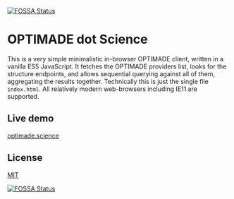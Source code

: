 [![FOSSA Status](https://app.fossa.com/api/projects/git%2Bgithub.com%2Ftilde-lab%2Foptimade.science.svg?type=shield)](https://app.fossa.com/projects/git%2Bgithub.com%2Ftilde-lab%2Foptimade.science?ref=badge_shield)

OPTIMADE dot Science
==========

This is a very simple minimalistic in-browser OPTIMADE client, written in a vanilla ES5 JavaScript.
It fetches the OPTIMADE providers list, looks for the structure endpoints, and allows sequential querying against all of them, aggregating the results together.
Technically this is just the single file `index.html`.
All relatively modern web-browsers including IE11 are supported.


Live demo
------

[optimade.science](https://optimade.science)


License
------

[MIT](https://en.wikipedia.org/wiki/MIT_License)

[![FOSSA Status](https://app.fossa.com/api/projects/git%2Bgithub.com%2Ftilde-lab%2Foptimade.science.svg?type=large)](https://app.fossa.com/projects/git%2Bgithub.com%2Ftilde-lab%2Foptimade.science?ref=badge_large)
